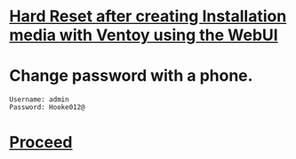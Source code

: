 # [Hard Reset after creating Installation media with Ventoy using the WebUI](http://192.168.29.1/platform.cgi)
# Change password with a phone.
```
Username: admin
Password: Hooke012@
```
# [Proceed](https://github.com/hookstdev/OmniGuides/blob/omni/OS/Linux/Garuda-Linux.asus.md)
